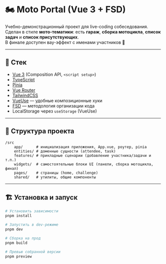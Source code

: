 # 🏍️ Moto Portal (Vue 3 + FSD)

Учебно-демонстрационный проект для live-coding собеседования.  
Сделан в стиле **мото-тематики**: есть **гараж**, **сборка мотоцикла**, **список задач** и **список присутствующих**.  
В финале доступен вау-эффект с именами участников 🚀

---

## 🚀 Стек
- [Vue 3](https://vuejs.org/) (Composition API, `<script setup>`)
- [TypeScript](https://www.typescriptlang.org/)
- [Pinia](https://pinia.vuejs.org/)
- [Vue Router](https://router.vuejs.org/)
- [TailwindCSS](https://tailwindcss.com/)
- [VueUse](https://vueuse.org/) — удобные композиционные хуки
- [FSD](https://feature-sliced.design/ru/docs/get-started/overview) — методология организации кода
- LocalStorage через `useStorage` (VueUse)

---

## 📂 Структура проекта
```
/src
    app/      # инициализация приложения, App.vue, роутер, pinia
    entities/ # доменные сущности (attendee, task)
    features/ # прикладные сценарии (добавление участника/задачи и т.п.)
    widgets/  # самостоятельные блоки UI (панели, сборка мотоцикла, финал)
    pages/    # страницы (home, challenge)
    shared/   # утилиты, общие компоненты
```

---

## 🏗️ Установка и запуск

```bash
# Установить зависимости
pnpm install

# Запустить в dev-режиме
pnpm dev

# Сборка на прод
pnpm build

# Превью собранной версии
pnpm preview
